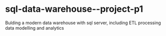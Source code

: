 # sql-data-warehouse--project-p1
Bulding  a modern data warehouse with sql server, including ETL processing data modelling and analytics
